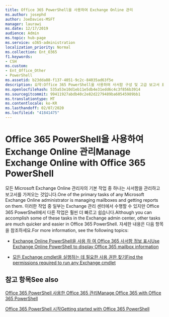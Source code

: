 ```yaml
---
title: Office 365 PowerShell을 사용하여 Exchange Online 관리
ms.author: josephd
author: JoeDavies-MSFT
manager: laurawi
ms.date: 12/17/2019
audience: Admin
ms.topic: hub-page
ms.service: o365-administration
localization_priority: Normal
ms.collection: Ent_O365
f1.keywords:
- CSH
ms.custom:
- Ent_Office_Other
- PowerShell
ms.assetid: b23dda88-f137-4051-9c2c-84035ad63f5e
description: 요약:Office 365 PowerShell을 사용하여 사서함 구성 및 고급 보고서 표시 등 Microsoft Exchange Online을 관리할 수 있습니다.
ms.openlocfilehash: 535a53e10d1eb11e5db4e31edd6c4c3f856b3914
ms.sourcegitcommit: 99411927abdb40c2e82d2279489ba60545989bb1
ms.translationtype: MT
ms.contentlocale: ko-KR
ms.lasthandoff: 02/07/2020
ms.locfileid: "41841475"
---
```

# <a name="manage-exchange-online-with-office-365-powershell"></a><span data-ttu-id="66ec1-103">Office 365 PowerShell을 사용하여 Exchange Online 관리</span><span class="sxs-lookup"><span data-stu-id="66ec1-103">Manage Exchange Online with Office 365 PowerShell</span></span>

<span data-ttu-id="66ec1-104">모든 Microsoft Exchange Online 관리자의 기본 작업 중 하나는 사서함을 관리하고 보고서를 가져오는 것입니다.</span><span class="sxs-lookup"><span data-stu-id="66ec1-104">One of the primary tasks of any Microsoft Exchange Online administrator is managing mailboxes and getting reports on them.</span></span> <span data-ttu-id="66ec1-105">이러한 작업 중 일부는 Exchange 관리 센터에서 수행할 수 있지만 Office 365 PowerShell에서 다른 작업은 훨씬 더 빠르고 쉽습니다.</span><span class="sxs-lookup"><span data-stu-id="66ec1-105">Although you can accomplish some of these tasks in the Exchange admin center, other tasks are much quicker and easier in Office 365 PowerShell.</span></span> <span data-ttu-id="66ec1-106">자세한 내용은 다음 항목을 참조하세요.</span><span class="sxs-lookup"><span data-stu-id="66ec1-106">For more information, see the following topics:</span></span>
  
- [<span data-ttu-id="66ec1-107">Exchange Online PowerShell을 사용 하 여 Office 365 사서함 정보 표시</span><span class="sxs-lookup"><span data-stu-id="66ec1-107">Use Exchange Online PowerShell to display Office 365 mailbox information</span></span>](https://docs.microsoft.com/exchange/recipients-in-exchange-online/manage-user-mailboxes/use-powershell-to-display-mailbox-information)
    
- [<span data-ttu-id="66ec1-108">모든 Exchange cmdlet을 실행하는 데 필요한 사용 권한 찾기</span><span class="sxs-lookup"><span data-stu-id="66ec1-108">Find the permissions required to run any Exchange cmdlet</span></span>](https://docs.microsoft.com/powershell/exchange/exchange-server/find-exchange-cmdlet-permissions)
    
## <a name="see-also"></a><span data-ttu-id="66ec1-109">참고 항목</span><span class="sxs-lookup"><span data-stu-id="66ec1-109">See also</span></span>

[<span data-ttu-id="66ec1-110">Office 365 PowerShell 사용한 Office 365 관리</span><span class="sxs-lookup"><span data-stu-id="66ec1-110">Manage Office 365 with Office 365 PowerShell</span></span>](manage-office-365-with-office-365-powershell.md)
  
[<span data-ttu-id="66ec1-111">Office 365 PowerShell 시작</span><span class="sxs-lookup"><span data-stu-id="66ec1-111">Getting started with Office 365 PowerShell</span></span>](getting-started-with-office-365-powershell.md)


